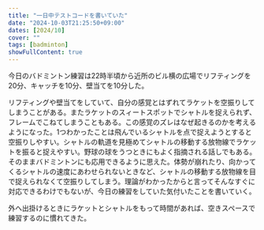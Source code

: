 ```yaml
---
title: "一日中テストコードを書いていた"
date: "2024-10-03T21:25:50+09:00"
dates: [2024/10]
cover: ""
tags: [badminton]
showFullContent: true
---
```


今日のバドミントン練習は22時半頃から近所のビル横の広場でリフティングを20分、キャッチを10分、壁当てを10分した。

リフティングや壁当てをしていて、自分の感覚とはずれてラケットを空振りしてしまうことがある。またラケットのスィートスポットでシャトルを捉えられず、フレームでこねてしまうこともある。この感覚のズレはなぜ起きるのかを考えるようになった。1つわかったことは飛んでいるシャトルを点で捉えようとすると空振りしやすい。シャトルの軌道を見極めてシャトルの移動する放物線でラケットを振ると捉えやすい。野球の球をうつときにもよく指摘される話しでもある。そのままバドミントンにも応用できるように思えた。体勢が崩れたり、向かってくるシャトルの速度にあわせられないときなど、シャトルの移動する放物線を目で捉えられなくて空振りしてしまう。理論がわかったからと言ってそんなすぐに対応できるわけでもないが、今日の練習をしていた気付いたことを書いていく。

外へ出掛けるときにラケットとシャトルをもって時間があれば、空きスペースで練習するのに慣れてきた。
